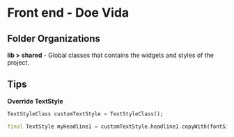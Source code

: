 # Front end - Doe Vida

## Folder Organizations

**lib > shared** - Global classes that contains the widgets and styles of the project.

## Tips

**Override TextStyle** 
``` dart
TextStyleClass customTextStyle = TextStyleClass();

final TextStyle myHeadline1 = customTextStyle.headline1.copyWith(fontSize: 32.0);
```